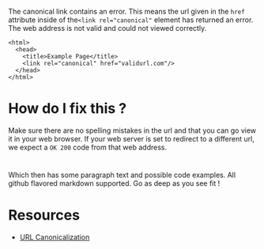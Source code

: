 The canonical link contains an error. This means the url given in the ```href``` attribute inside of the```<link rel="canonical"``` element has returned an error. The web address is not valid and could not viewed correctly.   

```
<html>
  <head>
    <title>Example Page</title>
    <link rel="canonical" href="validurl.com"/>
  </head>
</html>
```

# How do I fix this ?

Make sure there are no spelling mistakes in the url and that you can go view it in your web browser. If your web server is set to redirect to a different url, we expect a ```OK 200``` code from that web address.

#   

Which then has some paragraph text and possible code examples. All github flavored markdown supported.
Go as deep as you see fit !

# Resources

* [URL Canonicalization](https://www.mattcutts.com/blog/seo-advice-url-canonicalization/)

